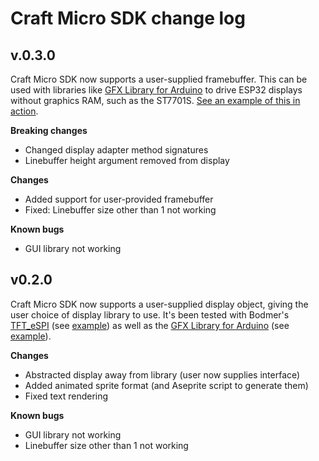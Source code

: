 # Craft Micro SDK change log

## v.0.3.0

Craft Micro SDK now supports a user-supplied framebuffer. This can be used with libraries like [GFX Library for Arduino](https://github.com/moononournation/Arduino_GFX) to drive ESP32 displays without graphics RAM, such as the ST7701S. [See an example of this in action](https://github.com/craftmicro/craftmicro-examples/tree/main/ZX2D10GE01R-V4848-PIO).

**Breaking changes**

- Changed display adapter method signatures
- Linebuffer height argument removed from display

**Changes**

- Added support for user-provided framebuffer
- Fixed: Linebuffer size other than 1 not working

**Known bugs**

- GUI library not working

## v0.2.0

Craft Micro SDK now supports a user-supplied display object, giving the user choice of display library to use. It's been tested with Bodmer's [TFT_eSPI](https://github.com/Bodmer/TFT_eSPI) (see [example](https://github.com/craftmicro/craftmicro-examples/tree/main/TTGO-T-Display-PIO)) as well as the [GFX Library for Arduino](https://github.com/moononournation/Arduino_GFX) (see [example](https://github.com/craftmicro/craftmicro-examples/tree/main/ZX2D10GE01R-V4848-PIO)).

**Changes**

- Abstracted display away from library (user now supplies interface)
- Added animated sprite format (and Aseprite script to generate them)
- Fixed text rendering

**Known bugs**

- GUI library not working
- Linebuffer size other than 1 not working
